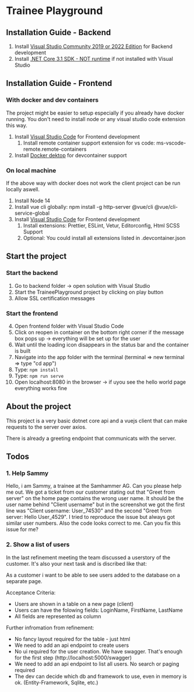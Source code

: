 # Trainee Playground

## Installation Guide - Backend

1. Install [Visual Studio Community 2019 or 2022 Edition](https://visualstudio.microsoft.com/de/vs/) for Backend development
2. Install [.NET Core 3.1 SDK - NOT runtime](https://dotnet.microsoft.com/download/visual-studio-sdks) if not installed with Visual Studio

## Installation Guide - Frontend

### With docker and dev containers

The project might be easier to setup especially if you already have docker running.
You don't need to install node or any visual studio code extension this way.

1. Install [Visual Studio Code](https://code.visualstudio.com/) for Frontend development
   1. Install remote container support extension for vs code: ms-vscode-remote.remote-containers
2. Install [Docker dektop](https://docs.docker.com/docker-for-windows/install/) for devcontainer support

### On local machine

If the above way with docker does not work the client project can be run locally aswell.

1. Install Node 14
2. Install vue cli globally: npm install -g http-server @vue/cli @vue/cli-service-global
3. Install [Visual Studio Code](https://code.visualstudio.com/) for Frontend development
   1. Install extensions: Prettier, ESLint, Vetur, Editorconfig, Html SCSS Support
   2. Optional: You could install all extensions listed in .devcontainer.json

## Start the project

### Start the backend
1. Go to backend folder -> open solution with Visual Studio
2. Start the TraineePlayground project by clicking on play button
3. Allow SSL certification messages

### Start the frontend
4. Open frontend folder with Visual Studio Code
5. Click on reopen in container on the bottom right corner if the message box pops up -> everything will be set up for the user
6. Wait until the loading icon disappears in the status bar and the container is built
6. Navigate into the app folder with the terminal (terminal => new terminal => type "cd app")
7. Type: `npm install`
8. Type: `npm run serve`
9. Open localhost:8080 in the browser -> if uyou see the hello world page everything works fine

## About the project

This project is a very basic dotnet core api and a vuejs client that can make requests to the server over axios.

There is already a greeting endpoint that communicats with the server.

## Todos

### 1. Help Sammy

Hello, i am Sammy, a trainee at the Samhammer AG. Can you please help me out.
We got a ticket from our customer stating out that "Greet from server" on the home page contains the wrong user name. It should be the user name behind "Client username" but in the screenshot we got the first line was "Client username: User_74530" and the second "Greet from server: Hello User_4529". I tried to reproduce the issue but always got similar user numbers. Also the code looks correct to me. Can you fix this issue for me?

### 2. Show a list of users

In the last refinement meeting the team discussed a userstory of the customer. It's also your next task and is discribed like that:

As a customer i want to be able to see users added to the database on a separate page.

Acceptance Criteria:
* Users are shown in a table on a new page (client)
* Users can have the folowing fields: LoginName, FirstName, LastName
* All fields are represented as column

Further infromation from refinement:
* No fancy layout required for the table - just html
* We need to add an api endpoint to create users
* No ui required for the user creation. We have swagger. That's enough for the first step (http://localhost:5000/swagger)
* We need to add an api endpoint to list all users. No search or paging required
* The dev can decide which db and framework to use, even in memory is ok. (Entity-Framework, Sqlite, etc.)